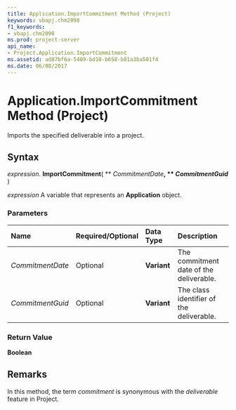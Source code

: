 ```yaml
---
title: Application.ImportCommitment Method (Project)
keywords: vbapj.chm2098
f1_keywords:
- vbapj.chm2098
ms.prod: project-server
api_name:
- Project.Application.ImportCommitment
ms.assetid: ad87bf6a-5409-bd10-b658-b81a3ba501f4
ms.date: 06/08/2017
---
```



# Application.ImportCommitment Method (Project)

Imports the specified deliverable into a project.


## Syntax

 _expression_. **ImportCommitment**( ** _CommitmentDate_**, ** _CommitmentGuid_** )

 _expression_ A variable that represents an **Application** object.


### Parameters



|**Name**|**Required/Optional**|**Data Type**|**Description**|
|:-----|:-----|:-----|:-----|
| _CommitmentDate_|Optional|**Variant**|The commitment date of the deliverable.|
| _CommitmentGuid_|Optional|**Variant**|The class identifier of the deliverable.|

### Return Value

 **Boolean**


## Remarks

In this method, the term  _commitment_ is synonymous with the _deliverable_ feature in Project.


